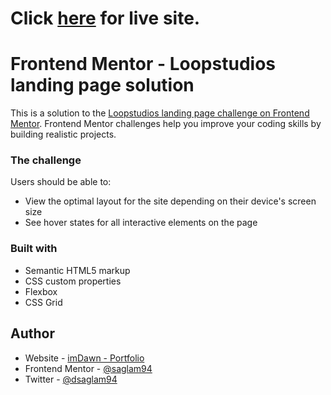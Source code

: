 # Click [here](https://dsaglam94.github.io/VR_company_landingpage/) for live site.

# Frontend Mentor - Loopstudios landing page solution

This is a solution to the [Loopstudios landing page challenge on Frontend Mentor](https://www.frontendmentor.io/challenges/loopstudios-landing-page-N88J5Onjw). Frontend Mentor challenges help you improve your coding skills by building realistic projects.

### The challenge

Users should be able to:

- View the optimal layout for the site depending on their device's screen size
- See hover states for all interactive elements on the page

### Built with

- Semantic HTML5 markup
- CSS custom properties
- Flexbox
- CSS Grid

## Author

- Website - [imDawn - Portfolio](https://imdawn.me)
- Frontend Mentor - [@saglam94](https://www.frontendmentor.io/profile/saglam94)
- Twitter - [@dsaglam94](https://www.twitter.com/dsaglam94)
